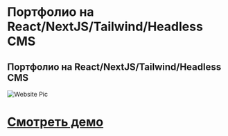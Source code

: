 # Портфолио на React/NextJS/Tailwind/Headless CMS

## Портфолио на React/NextJS/Tailwind/Headless CMS

![Website Pic](readmeImg.jpg)

# [Смотреть демо](https://next-js-portfolio-six-rust.vercel.app/)
